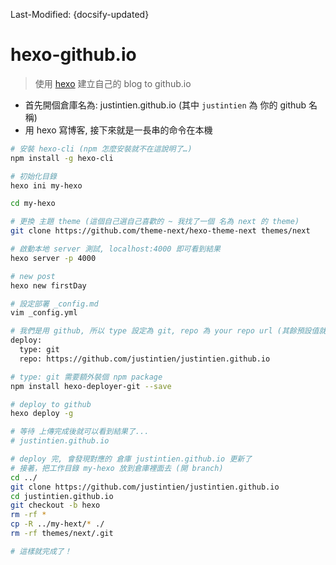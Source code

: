Last-Modified: {docsify-updated}

# hexo-github.io

> 使用 [hexo](https://hexo.io/) 建立自己的 blog to github.io

- 首先開個倉庫名為: justintien.github.io (其中 `justintien` 為 你的 github 名稱)
- 用 hexo 寫博客, 接下來就是一長串的命令在本機

```sh
# 安裝 hexo-cli (npm 怎麼安裝就不在這說明了…)
npm install -g hexo-cli

# 初始化目錄
hexo ini my-hexo

cd my-hexo

# 更換 主題 theme (這個自己選自己喜歡的 ~ 我找了一個 名為 next 的 theme)
git clone https://github.com/theme-next/hexo-theme-next themes/next

# 啟動本地 server 測試, localhost:4000 即可看到結果
hexo server -p 4000

# new post
hexo new firstDay

# 設定部署 _config.md
vim _config.yml

# 我們是用 github, 所以 type 設定為 git, repo 為 your repo url (其餘預設值就不改了)
deploy:
  type: git
  repo: https://github.com/justintien/justintien.github.io

# type: git 需要額外裝個 npm package
npm install hexo-deployer-git --save

# deploy to github
hexo deploy -g

# 等待 上傳完成後就可以看到結果了...
# justintien.github.io

# deploy 完, 會發現對應的 倉庫 justintien.github.io 更新了
# 接著，把工作目錄 my-hexo 放到倉庫裡面去 (開 branch)
cd ../
git clone https://github.com/justintien/justintien.github.io
cd justintien.github.io
git checkout -b hexo
rm -rf *
cp -R ../my-hext/* ./
rm -rf themes/next/.git

# 這樣就完成了！
```

[GitHub+Hexo 搭建個人網站詳細教程]:https://zhuanlan.zhihu.com/p/26625249